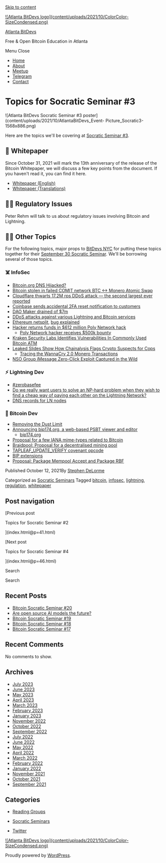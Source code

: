 [Skip to content](index.html@p=28.html#content)

[![Atlanta BitDevs logo](content/uploads/2021/10/ColorColor-
SizeCondensed.png)](index.html)

[Atlanta BitDevs](index.html)

Free & Open Bitcoin Education in Atlanta

Menu  Close

  * [Home](index.html)
  * [About](index.html@p=6.html)
  * [Meetup](https://www.meetup.com/atlantabitdevs/)
  * [Telegram](index.html@p=62.html)
  * [Contact](index.html@p=7.html)

# Topics for Socratic Seminar #3

![Atlanta BitDevs Socratic Seminar #3
poster](content/uploads/2021/10/AtlantaBitDevs_Event-
Picture_Socratic3-1568x886.png)

Here are the topics we'll be covering at [Socratic Seminar
#3](https://www.meetup.com/atlantabitdevs/events/279332744/).

## 🎃 Whitepaper

Since October 31, 2021 will mark the 13th anniversary of the release of the
Bitcoin Whitepaper, we will discuss a few key points from the document. If you
haven't read it, you can find it here.

  * [Whitepaper (English)](https://bitcoin.org/bitcoin.pdf)
  * [Whitepaper (Translations)](https://bitcoin.org/en/bitcoin-paper)

## 👮‍♂️ Regulatory Issues

Peter Rehm will talk to us about regulatory issues involving Bitcoin and
Lightning.

## 🤷‍♀️ Other Topics

For the following topics, major props to [BitDevs NYC](https://bitdevs.org/)
for putting these topics together for their [September 30 Socratic
Seminar](https://bitdevs.org/2021-09-30-socratic-seminar-104). We'll be
borrowing several of those topics.

### ☠️ InfoSec

  * [Bitcoin.org DNS Hijacked?](https://www.bleepingcomputer.com/news/security/bitcoinorg-hackers-steal-17-000-in-double-your-cash-scam/)
  * [Bitcoin stolen in failed COMIT network BTC <-> Monero Atomic Swap](https://www.reddit.com/r/Monero/comments/pb3f5a/sooo_i_lost_003_btc_trying_to_complete_an_atomic/)
  * [Cloudflare thwarts 17.2M rps DDoS attack — the second largest ever reported](https://blog.cloudflare.com/cloudflare-thwarts-17-2m-rps-ddos-attack-the-largest-ever-reported/)
  * [Coinbase sends accidental 2FA reset notification to customers](https://status.coinbase.com/incidents/pnjdv0f167rk)
  * [DAO Maker drained of $7m](https://medium.com/daomaker/dao-maker-statement-thursday-12th-of-august-2c3bb0d1bb69)
  * [DDoS attacks against various Lightning and Bitcoin services](https://twitter.com/BTCGandalf/status/1435293555942113287?s=20)
  * [Ethereum netsplit](https://www.theblockcrypto.com/post/115822/bug-impacting-over-50-of-ethereum-clients-leads-to-fork), [bug explained](https://twitter.com/kelvinfichter/status/1431336698911338496)
  * [Hacker returns funds in $612 million Poly Network hack](https://blog.chainalysis.com/reports/poly-network-hack-august-2021)
    * [Poly Network hacker receives $500k bounty](https://www.bleepingcomputer.com/news/security/hacker-gets-500k-reward-for-returning-stolen-cryptocurrency/)
  * [Kraken Security Labs Identifies Vulnerabilities In Commonly Used Bitcoin ATM](https://blog.kraken.com/post/11263/kraken-security-labs-identifies-vulnerabilities-in-commonly-used-bitcoin-atm/)
  * [Leaked Slides Show How Chainalysis Flags Crypto Suspects for Cops](https://www.coindesk.com/business/2021/09/21/leaked-slides-show-how-chainalysis-flags-crypto-suspects-for-cops/)
    * [Tracing the WannaCry 2.0 Monero Transactions](https://medium.com/@nbax/tracing-the-wannacry-2-0-monero-transactions-d8c1e5129dc1)
  * [NSO Group iMessage Zero-Click Exploit Captured in the Wild](https://citizenlab.ca/2021/09/forcedentry-nso-group-imessage-zero-click-exploit-captured-in-the-wild/)

### ⚡️ Lightning Dev

  * [#zerobasefee](https://lists.linuxfoundation.org/pipermail/lightning-dev/2021-August/003174.html)
  * [Do we really want users to solve an NP-hard problem when they wish to find a cheap way of paying each other on the Lightning Network?](https://lists.linuxfoundation.org/pipermail/lightning-dev/2021-August/003203.html)
  * [DNS records for LN nodes](https://lists.linuxfoundation.org/pipermail/lightning-dev/2021-September/003224.html)

### 🦡 Bitcoin Dev

  * [Removing the Dust Limit](https://lists.linuxfoundation.org/pipermail/bitcoin-dev/2021-August/019307.html)
  * [Announcing bip174.org, a web-based PSBT viewer and editor](https://lists.linuxfoundation.org/pipermail/bitcoin-dev/2021-August/019355.html)
    * [bip174.org](https://bip174.org)
  * [Proposal for a few IANA mime-types related to Bitcoin](https://lists.linuxfoundation.org/pipermail/bitcoin-dev/2021-August/019385.html)
  * [Braidpool: Proposal for a decentralised mining pool](https://lists.linuxfoundation.org/pipermail/bitcoin-dev/2021-August/019371.html)
  * [TAPLEAF_UPDATE_VERIFY covenant opcode](https://lists.linuxfoundation.org/pipermail/bitcoin-dev/2021-September/019419.html)
  * [BIP extensions](https://lists.linuxfoundation.org/pipermail/bitcoin-dev/2021-September/019457.html)
  * [Proposal: Package Mempool Accept and Package RBF](https://lists.linuxfoundation.org/pipermail/bitcoin-dev/2021-September/019464.html)

Published October 12, 2021By [Stephen DeLorme](author/stephen/index.html)

Categorized as [Socratic Seminars](category/socratic-seminars/index.html)
Tagged [bitcoin](tag/bitcoin/index.html), [infosec](tag/infosec/index.html),
[lightning](tag/lightning/index.html),
[regulation](tag/regulation/index.html),
[whitepaper](tag/whitepaper/index.html)

## Post navigation

[Previous post

Topics for Socratic Seminar #2

](index.html@p=41.html)

[Next post

Topics for Socratic Seminar #4

](index.html@p=46.html)

Search

Search

## Recent Posts

  * [Bitcoin Socratic Seminar #20](index.html@p=316.html)
  * [Are open source AI models the future?](index.html@p=308.html)
  * [Bitcoin Socratic Seminar #19](index.html@p=300.html)
  * [Bitcoin Socratic Seminar #18](index.html@p=293.html)
  * [Bitcoin Socratic Seminar #17](index.html@p=284.html)

## Recent Comments

No comments to show.

## Archives

  * [July 2023](2023/07/index.html)
  * [June 2023](2023/06/index.html)
  * [May 2023](2023/05/index.html)
  * [April 2023](2023/04/index.html)
  * [March 2023](2023/03/index.html)
  * [February 2023](2023/02/index.html)
  * [January 2023](2023/01/index.html)
  * [November 2022](2022/11/index.html)
  * [October 2022](2022/10/index.html)
  * [September 2022](2022/09/index.html)
  * [July 2022](2022/07/index.html)
  * [June 2022](2022/06/index.html)
  * [May 2022](2022/05/index.html)
  * [April 2022](2022/04/index.html)
  * [March 2022](2022/03/index.html)
  * [February 2022](2022/02/index.html)
  * [January 2022](2022/01/index.html)
  * [November 2021](2021/11/index.html)
  * [October 2021](2021/10/index.html)
  * [September 2021](2021/09/index.html)

## Categories

  * [Reading Groups](category/reading-groups/index.html)
  * [Socratic Seminars](category/socratic-seminars/index.html)

  * [Twitter](https://twitter.com/atlantabitdevs)

[![Atlanta BitDevs logo](content/uploads/2021/10/ColorColor-
SizeCondensed.png)](index.html)

Proudly powered by [WordPress](https://wordpress.org/).

